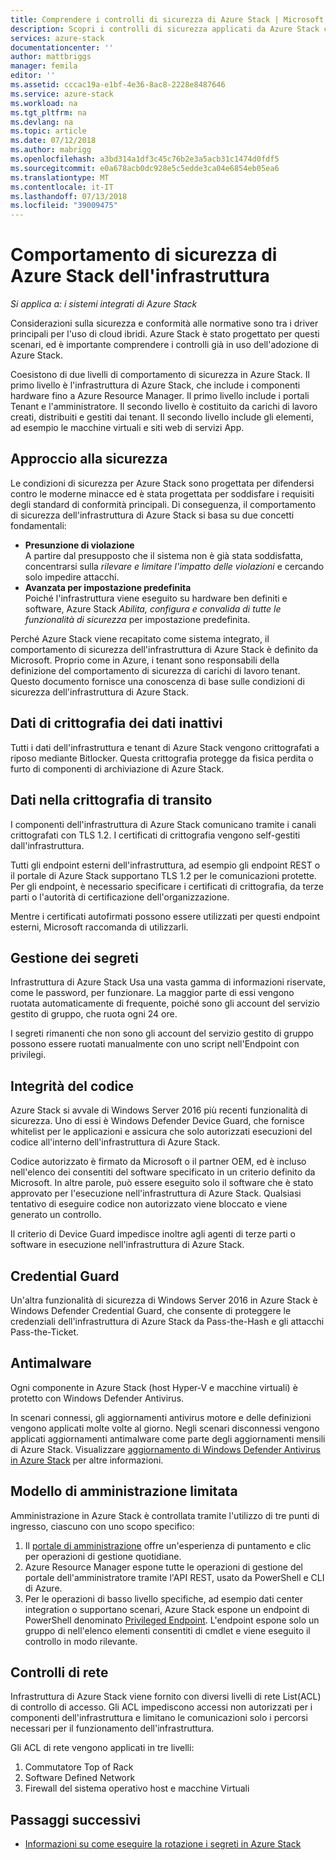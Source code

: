 ```yaml
---
title: Comprendere i controlli di sicurezza di Azure Stack | Microsoft Docs
description: Scopri i controlli di sicurezza applicati da Azure Stack come amministratore del servizio
services: azure-stack
documentationcenter: ''
author: mattbriggs
manager: femila
editor: ''
ms.assetid: cccac19a-e1bf-4e36-8ac8-2228e8487646
ms.service: azure-stack
ms.workload: na
ms.tgt_pltfrm: na
ms.devlang: na
ms.topic: article
ms.date: 07/12/2018
ms.author: mabrigg
ms.openlocfilehash: a3bd314a1df3c45c76b2e3a5acb31c1474d0fdf5
ms.sourcegitcommit: e0a678acb0dc928e5c5edde3ca04e6854eb05ea6
ms.translationtype: MT
ms.contentlocale: it-IT
ms.lasthandoff: 07/13/2018
ms.locfileid: "39009475"
---
```

# <a name="azure-stack-infrastructure-security-posture"></a>Comportamento di sicurezza di Azure Stack dell'infrastruttura

*Si applica a: i sistemi integrati di Azure Stack*

Considerazioni sulla sicurezza e conformità alle normative sono tra i driver principali per l'uso di cloud ibridi. Azure Stack è stato progettato per questi scenari, ed è importante comprendere i controlli già in uso dell'adozione di Azure Stack.

Coesistono di due livelli di comportamento di sicurezza in Azure Stack. Il primo livello è l'infrastruttura di Azure Stack, che include i componenti hardware fino a Azure Resource Manager. Il primo livello include i portali Tenant e l'amministratore. Il secondo livello è costituito da carichi di lavoro creati, distribuiti e gestiti dai tenant. Il secondo livello include gli elementi, ad esempio le macchine virtuali e siti web di servizi App.

## <a name="security-approach"></a>Approccio alla sicurezza

Le condizioni di sicurezza per Azure Stack sono progettata per difendersi contro le moderne minacce ed è stata progettata per soddisfare i requisiti degli standard di conformità principali. Di conseguenza, il comportamento di sicurezza dell'infrastruttura di Azure Stack si basa su due concetti fondamentali:

 - **Presunzione di violazione**  
A partire dal presupposto che il sistema non è già stata soddisfatta, concentrarsi sulla *rilevare e limitare l'impatto delle violazioni* e cercando solo impedire attacchi. 
 - **Avanzata per impostazione predefinita**  
Poiché l'infrastruttura viene eseguito su hardware ben definiti e software, Azure Stack *Abilita, configura e convalida di tutte le funzionalità di sicurezza* per impostazione predefinita.

Perché Azure Stack viene recapitato come sistema integrato, il comportamento di sicurezza dell'infrastruttura di Azure Stack è definito da Microsoft. Proprio come in Azure, i tenant sono responsabili della definizione del comportamento di sicurezza di carichi di lavoro tenant. Questo documento fornisce una conoscenza di base sulle condizioni di sicurezza dell'infrastruttura di Azure Stack.

## <a name="data-at-rest-encryption"></a>Dati di crittografia dei dati inattivi
Tutti i dati dell'infrastruttura e tenant di Azure Stack vengono crittografati a riposo mediante Bitlocker. Questa crittografia protegge da fisica perdita o furto di componenti di archiviazione di Azure Stack. 

## <a name="data-in-transit-encryption"></a>Dati nella crittografia di transito
I componenti dell'infrastruttura di Azure Stack comunicano tramite i canali crittografati con TLS 1.2. I certificati di crittografia vengono self-gestiti dall'infrastruttura. 

Tutti gli endpoint esterni dell'infrastruttura, ad esempio gli endpoint REST o il portale di Azure Stack supportano TLS 1.2 per le comunicazioni protette. Per gli endpoint, è necessario specificare i certificati di crittografia, da terze parti o l'autorità di certificazione dell'organizzazione. 

Mentre i certificati autofirmati possono essere utilizzati per questi endpoint esterni, Microsoft raccomanda di utilizzarli. 

## <a name="secret-management"></a>Gestione dei segreti
Infrastruttura di Azure Stack Usa una vasta gamma di informazioni riservate, come le password, per funzionare. La maggior parte di essi vengono ruotata automaticamente di frequente, poiché sono gli account del servizio gestito di gruppo, che ruota ogni 24 ore.

I segreti rimanenti che non sono gli account del servizio gestito di gruppo possono essere ruotati manualmente con uno script nell'Endpoint con privilegi.

## <a name="code-integrity"></a>Integrità del codice
Azure Stack si avvale di Windows Server 2016 più recenti funzionalità di sicurezza. Uno di essi è Windows Defender Device Guard, che fornisce whitelist per le applicazioni e assicura che solo autorizzati esecuzioni del codice all'interno dell'infrastruttura di Azure Stack. 

Codice autorizzato è firmato da Microsoft o il partner OEM, ed è incluso nell'elenco dei consentiti del software specificato in un criterio definito da Microsoft. In altre parole, può essere eseguito solo il software che è stato approvato per l'esecuzione nell'infrastruttura di Azure Stack. Qualsiasi tentativo di eseguire codice non autorizzato viene bloccato e viene generato un controllo.

Il criterio di Device Guard impedisce inoltre agli agenti di terze parti o software in esecuzione nell'infrastruttura di Azure Stack.

## <a name="credential-guard"></a>Credential Guard
Un'altra funzionalità di sicurezza di Windows Server 2016 in Azure Stack è Windows Defender Credential Guard, che consente di proteggere le credenziali dell'infrastruttura di Azure Stack da Pass-the-Hash e gli attacchi Pass-the-Ticket.

## <a name="antimalware"></a>Antimalware
Ogni componente in Azure Stack (host Hyper-V e macchine virtuali) è protetto con Windows Defender Antivirus.

In scenari connessi, gli aggiornamenti antivirus motore e delle definizioni vengono applicati molte volte al giorno. Negli scenari disconnessi vengono applicati aggiornamenti antimalware come parte degli aggiornamenti mensili di Azure Stack. Visualizzare [aggiornamento di Windows Defender Antivirus in Azure Stack](azure-stack-security-av.md) per altre informazioni.

## <a name="constrained-administration-model"></a>Modello di amministrazione limitata
Amministrazione in Azure Stack è controllata tramite l'utilizzo di tre punti di ingresso, ciascuno con uno scopo specifico: 
1. Il [portale di amministrazione](azure-stack-manage-portals.md) offre un'esperienza di puntamento e clic per operazioni di gestione quotidiane.
2. Azure Resource Manager espone tutte le operazioni di gestione del portale dell'amministratore tramite l'API REST, usato da PowerShell e CLI di Azure. 
3. Per le operazioni di basso livello specifiche, ad esempio dati center integration o supportano scenari, Azure Stack espone un endpoint di PowerShell denominato [Privileged Endpoint](azure-stack-privileged-endpoint.md). L'endpoint espone solo un gruppo di nell'elenco elementi consentiti di cmdlet e viene eseguito il controllo in modo rilevante.

## <a name="network-controls"></a>Controlli di rete
Infrastruttura di Azure Stack viene fornito con diversi livelli di rete List(ACL) di controllo di accesso. Gli ACL impediscono accessi non autorizzati per i componenti dell'infrastruttura e limitano le comunicazioni solo i percorsi necessari per il funzionamento dell'infrastruttura. 

Gli ACL di rete vengono applicati in tre livelli:
1.  Commutatore Top of Rack
2.  Software Defined Network
3.  Firewall del sistema operativo host e macchine Virtuali

## <a name="next-steps"></a>Passaggi successivi

- [Informazioni su come eseguire la rotazione i segreti in Azure Stack](azure-stack-rotate-secrets.md)
